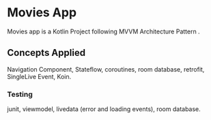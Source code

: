 # Movies App

Movies app is a Kotlin Project following MVVM Architecture Pattern .

## Concepts Applied

Navigation Component, Stateflow, coroutines, room database, retrofit, SingleLive Event, Koin.
 

### Testing

junit, viewmodel, livedata (error and loading events), room database.
